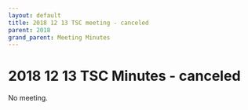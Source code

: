```yaml
---
layout: default
title: 2018 12 13 TSC meeting - canceled
parent: 2018
grand_parent: Meeting Minutes
---
```

# 2018 12 13 TSC Minutes - canceled

No meeting.
